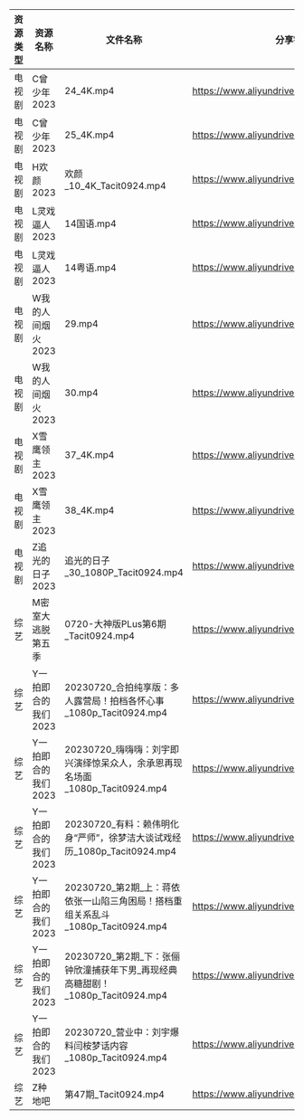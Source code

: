 | 资源类型 | 资源名称         | 文件名称                                                    | 分享链接                                      | 更新时间       |
| ---- | ------------ | ------------------------------------------------------- | ----------------------------------------- | ---------- |
| 电视剧  | C曾少年2023     | 24_4K.mp4                                               | https://www.aliyundrive.com/s/FUrABu9z5Bh | 2023-07-21 |
| 电视剧  | C曾少年2023     | 25_4K.mp4                                               | https://www.aliyundrive.com/s/FUrABu9z5Bh | 2023-07-21 |
| 电视剧  | H欢颜2023      | 欢颜_10_4K_Tacit0924.mp4                                  | https://www.aliyundrive.com/s/q4i9PYZAts6 | 2023-07-21 |
| 电视剧  | L灵戏逼人2023    | 14国语.mp4                                                | https://www.aliyundrive.com/s/5UduQoDNUX4 | 2023-07-21 |
| 电视剧  | L灵戏逼人2023    | 14粤语.mp4                                                | https://www.aliyundrive.com/s/5UduQoDNUX4 | 2023-07-21 |
| 电视剧  | W我的人间烟火2023  | 29.mp4                                                  | https://www.aliyundrive.com/s/MrDX7S2H7Wa | 2023-07-21 |
| 电视剧  | W我的人间烟火2023  | 30.mp4                                                  | https://www.aliyundrive.com/s/MrDX7S2H7Wa | 2023-07-21 |
| 电视剧  | X雪鹰领主2023    | 37_4K.mp4                                               | https://www.aliyundrive.com/s/vTM6qMrcb6D | 2023-07-21 |
| 电视剧  | X雪鹰领主2023    | 38_4K.mp4                                               | https://www.aliyundrive.com/s/vTM6qMrcb6D | 2023-07-21 |
| 电视剧  | Z追光的日子2023   | 追光的日子_30_1080P_Tacit0924.mp4                            | https://www.aliyundrive.com/s/zzZYqa4urr9 | 2023-07-21 |
| 综艺   | M密室大逃脱第五季    | 0720-大神版PLus第6期_Tacit0924.mp4                           | https://www.aliyundrive.com/s/KFCWQFSRon1 | 2023-07-21 |
| 综艺   | Y一拍即合的我们2023 | 20230720_合拍纯享版：多人露营局！拍档各怀心事_1080p_Tacit0924.mp4         | https://www.aliyundrive.com/s/4M8jLpP4Xig | 2023-07-21 |
| 综艺   | Y一拍即合的我们2023 | 20230720_嗨嗨嗨：刘宇即兴演绎惊呆众人，余承恩再现名场面_1080p_Tacit0924.mp4    | https://www.aliyundrive.com/s/4M8jLpP4Xig | 2023-07-21 |
| 综艺   | Y一拍即合的我们2023 | 20230720_有料：赖伟明化身“严师”，徐梦洁大谈试戏经历_1080p_Tacit0924.mp4     | https://www.aliyundrive.com/s/4M8jLpP4Xig | 2023-07-21 |
| 综艺   | Y一拍即合的我们2023 | 20230720_第2期_上：蒋依依张一山陷三角困局！搭档重组关系乱斗_1080p_Tacit0924.mp4 | https://www.aliyundrive.com/s/4M8jLpP4Xig | 2023-07-21 |
| 综艺   | Y一拍即合的我们2023 | 20230720_第2期_下：张俪钟欣潼捕获年下男_再现经典高糖甜剧！_1080p_Tacit0924.mp4 | https://www.aliyundrive.com/s/4M8jLpP4Xig | 2023-07-21 |
| 综艺   | Y一拍即合的我们2023 | 20230720_营业中：刘宇爆料闫桉梦话内容_1080p_Tacit0924.mp4             | https://www.aliyundrive.com/s/4M8jLpP4Xig | 2023-07-21 |
| 综艺   | Z种地吧         | 第47期_Tacit0924.mp4                                      | https://www.aliyundrive.com/s/X646VT8wnFZ | 2023-07-21 |
